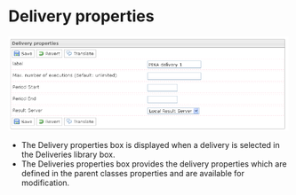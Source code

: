 <!--
parent:
    title: Deliveries
author:
    - 'Jérôme Bogaerts'
created_at: '2012-03-29 15:37:06'
updated_at: '2013-03-13 14:06:25'
tags:
    - Deliveries
-->

Delivery properties
===================

![](../resources/deliveries-properties.png)

-   The Delivery properties box is displayed when a delivery is selected in the Deliveries library box.
-   The Deliveries properties box provides the delivery properties which are defined in the parent classes properties and are available for modification.

